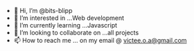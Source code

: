 - 👋 Hi, I’m @bits-blipp
- 👀 I’m interested in ...Web development 
- 🌱 I’m currently learning ...Javascript 
- 💞️ I’m looking to collaborate on ...all projects
- 📫 How to reach me ... on my email @ victee.o.a@gmail.com 

<!---
bits-blipp/bits-blipp is a ✨ special ✨ repository because its `README.md` (this file) appears on your GitHub profile.
You can click the Preview link to take a look at your changes.
--->
